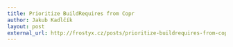 ```yaml
---
title: Prioritize BuildRequires from Copr
author: Jakub Kadlčík
layout: post
external_url: http://frostyx.cz/posts/prioritize-buildrequires-from-copr
---
```

